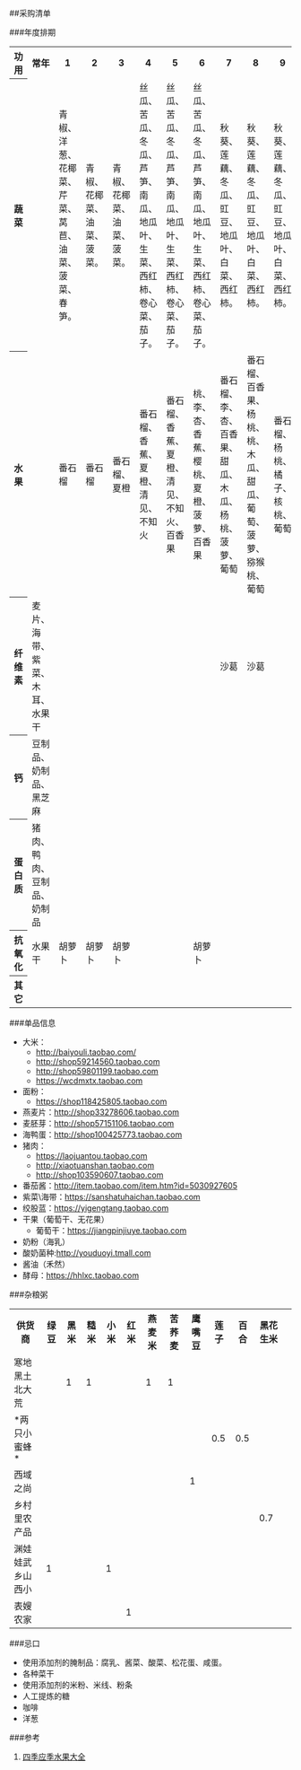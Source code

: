 ##采购清单

###年度排期
<table>
<tr><th>功用</th><th>常年</th><th>1</th><th>2</th><th>3</th><th>4</th><th>5</th><th>6</th><th>7</th><th>8</th><th>9</th><th>10</th><th>11</th><th>12</th></tr>
<tr><th>蔬菜</th><td></td><td>青椒、洋葱、花椰菜、芹菜、莴苣、油菜、菠菜、春笋。 
</td><td>青椒、花椰菜、油菜、菠菜。 </td><td>青椒、花椰菜、油菜、菠菜。 </td><td>丝瓜、苦瓜、冬瓜、芦笋、南瓜、地瓜叶、生菜、西红柿、卷心菜、茄子。</td><td>丝瓜、苦瓜、冬瓜、芦笋、南瓜、地瓜叶、生菜、西红柿、卷心菜、茄子。</td><td>丝瓜、苦瓜、冬瓜、芦笋、南瓜、地瓜叶、生菜、西红柿、卷心菜、茄子。</td><td>秋葵、莲藕、冬瓜、豇豆、地瓜叶、白菜、西红柿。</td><td>秋葵、莲藕、冬瓜、豇豆、地瓜叶、白菜、西红柿。</td><td>秋葵、莲藕、冬瓜、豇豆、地瓜叶、白菜、西红柿。</td><td>青椒、卷心菜、白菜、花椰菜、胡萝卜、萝卜、芹菜、菠菜、芥菜</td><td>青椒、卷心菜、白菜、花椰菜、胡萝卜、萝卜、芹菜、菠菜、芥菜</td><td>青椒、卷心菜、白菜、花椰菜、胡萝卜、萝卜、芹菜、菠菜、芥菜</td></tr>
<tr><th>水果</th><td></td><td>番石榴</td><td>番石榴</td><td>番石榴、夏橙</td><td>番石榴、香蕉、夏橙、清见、不知火</td><td>番石榴、香蕉、夏橙、清见、不知火、百香果</td><td>桃、李、杏、香蕉、樱桃、夏橙、菠萝、百香果</td><td>番石榴、李、杏、百香果、甜瓜、木瓜、杨桃、菠萝、葡萄</td><td>番石榴、百香果、杨桃、桃、木瓜、甜瓜、葡萄、菠萝、猕猴桃、葡萄</td><td>番石榴、杨桃、橘子、核桃、葡萄</td><td>番石榴、柿子、橙、柚子、橘子、猕猴桃</td><td>番石榴、橙、柚子、橘子</td><td>番石榴、橙、柚子、橘子</td></tr>
<tr><th>纤维素</th><td>麦片、海带、紫菜、木耳、水果干</td><td></td><td></td><td></td><td></td><td></td><td></td><td>沙葛</td><td>沙葛</td><td></td><td></td><td></td><td></td></tr>
<tr><th>钙</th><td>豆制品、奶制品、黑芝麻</td><td></td><td></td><td></td><td></td><td></td><td></td><td></td><td></td><td></td><td></td><td></td><td></td></tr>
<tr><th>蛋白质</th><td>猪肉、鸭肉、豆制品、奶制品</td><td></td><td></td><td></td><td></td><td></td><td></td><td></td><td></td><td></td><td></td><td></td><td></td></tr>
<tr><th>抗氧化</th><td>水果干</td><td>胡萝卜</td><td>胡萝卜</td><td>胡萝卜</td><td></td><td></td><td>胡萝卜</td><td></td><td></td><td></td><td></td><td></td><td>胡萝卜</td></tr>
<tr><th>其它</th><td></td><td></td><td></td><td></td><td></td><td></td><td></td><td></td><td></td><td></td><td></td><td>拐枣</td><td></td></tr>
</table>

###单品信息
* 大米：
	* http://baiyouli.taobao.com/
	* http://shop59214560.taobao.com
	* http://shop59801199.taobao.com
	* https://wcdmxtx.taobao.com
* 面粉：
	* https://shop118425805.taobao.com
* 燕麦片：http://shop33278606.taobao.com
* 麦胚芽：http://shop57151106.taobao.com
* 海鸭蛋：http://shop100425773.taobao.com
* 猪肉：
	* https://laojuantou.taobao.com
	* http://xiaotuanshan.taobao.com
	* http://shop103590607.taobao.com
* 番茄酱：http://item.taobao.com/item.htm?id=5030927605
* 紫菜\海带：https://sanshatuhaichan.taobao.com
* 绞股蓝：https://yigengtang.taobao.com
* 干果（葡萄干、无花果）
	* 葡萄干：https://jiangpinjiuye.taobao.com
* 奶粉（海乳）
* 酸奶菌种:http://youduoyi.tmall.com
* 酱油（禾然）
* 酵母：https://hhlxc.taobao.com

###杂粮粥
 <table>
    <tr><th>供货商</th><th>绿豆</th><th>黑米</th><th>糙米</th><th>小米</th><th>红米</th><th>燕麦米</th><th>苦荞麦</th><th>鹰嘴豆</th><th>莲子</th><th>百合</th><th>黑花生米</th></tr>
    <tr><td>寒地黑土北大荒</td><td></td><td>1</td><td>1</td><td></td><td></td><td>1</td><td>1</td><td></td><td></td><td></td><td></td></tr>
    <tr><td>*两只小蜜蜂*</td><td></td><td></td><td></td><td></td><td></td><td></td><td></td><td></td><td>0.5</td><td>0.5</td><td></td></tr>
    <tr><td>西域之尚</td><td></td><td></td><td></td><td></td><td></td><td></td><td></td><td>1</td><td></td><td></td><td></td></tr>
    <tr><td>乡村里农产品</td><td></td><td></td><td></td><td></td><td></td><td></td><td></td><td></td><td></td><td></td><td>0.7</td></tr>
    <tr><td>渊娃娃武乡山西小</td><td>1</td><td></td><td></td><td>1</td><td></td><td></td><td></td><td></td><td></td><td></td><td></td></tr>
 	<tr><td>表嫂农家</td><td></td><td></td><td></td><td></td><td>1</td><td></td><td></td><td></td><td></td><td></td><td></td><td></td></tr>
    </table>


###忌口 * 使用添加剂的腌制品：腐乳、酱菜、酸菜、松花蛋、咸蛋。 
* 各种菜干* 使用添加剂的米粉、米线、粉条* 人工提炼的糖* 咖啡
* 洋葱

###参考
1. [四季应季水果大全](http://www.doc88.com/p-103814294897.html)